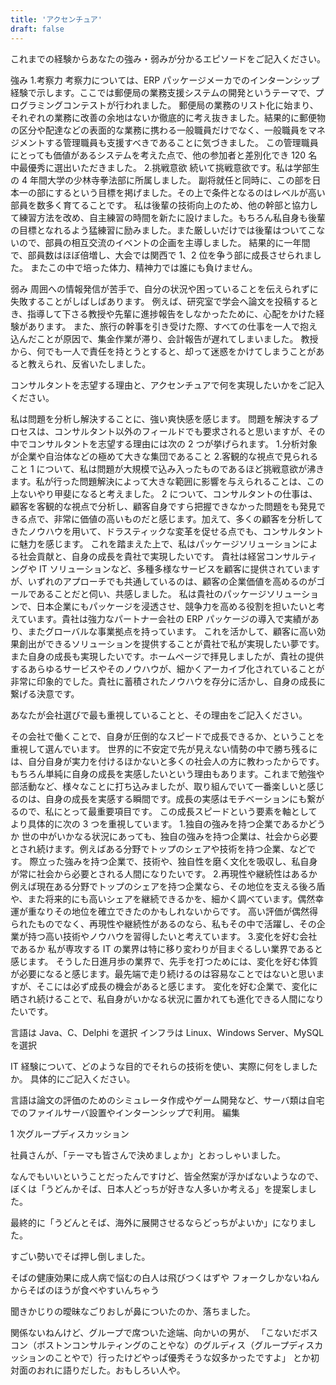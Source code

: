 ```yaml
---
title: 'アクセンチュア'
draft: false
---
```


これまでの経験からあなたの強み・弱みが分かるエピソードをご記入ください。

強み 1.考察力
考察力については、ERP パッケージメーカでのインターンシップ経験で示します。ここでは郵便局の業務支援システムの開発というテーマで、プログラミングコンテストが行われました。
郵便局の業務のリスト化に始まり、それぞれの業務に改善の余地はないか徹底的に考え抜きました。結果的に郵便物の区分や配達などの表面的な業務に携わる一般職員だけでなく、一般職員をマネジメントする管理職員も支援すべきであることに気づきました。
この管理職員にとっても価値があるシステムを考えた点で、他の参加者と差別化でき 120 名中最優秀に選出いただきました。 2.挑戦意欲
続いて挑戦意欲です。私は学部生の 4 年間大学の少林寺拳法部に所属しました。
副将就任と同時に、この部を日本一の部にするという目標を掲げました。その上で条件となるのはレベルが高い部員を数多く育てることです。
私は後輩の技術向上のため、他の幹部と協力して練習方法を改め、自主練習の時間を新たに設けました。もちろん私自身も後輩の目標となれるよう猛練習に励みました。また厳しいだけでは後輩はついてこないので、部員の相互交流のイベントの企画を主導しました。
結果的に一年間で、部員数はほぼ倍増し、大会では関西で 1、2 位を争う部に成長させられました。
またこの中で培った体力、精神力では誰にも負けません。

弱み
周囲への情報発信が苦手で、自分の状況や困っていることを伝えられずに失敗することがしばしばあります。
例えば、研究室で学会へ論文を投稿するとき、指導して下さる教授や先輩に進捗報告をしなかったために、心配をかけた経験があります。
また、旅行の幹事を引き受けた際、すべての仕事を一人で抱え込んだことが原因で、集金作業が滞り、会計報告が遅れてしまいました。
教授から、何でも一人で責任を持とうとすると、却って迷惑をかけてしまうことがあると教えられ、反省いたしました。

コンサルタントを志望する理由と、アクセンチュアで何を実現したいかをご記入ください。

私は問題を分析し解決することに、強い爽快感を感じます。
問題を解決するプロセスは、コンサルタント以外のフィールドでも要求されると思いますが、その中でコンサルタントを志望する理由には次の 2 つが挙げられます。 1.分析対象が企業や自治体などの極めて大きな集団であること 2.客観的な視点で見られること
1 について、私は問題が大規模で込み入ったものであるほど挑戦意欲が沸きます。私が行った問題解決によって大きな範囲に影響を与えられることは、この上ないやり甲斐になると考えました。
2 について、コンサルタントの仕事は、顧客を客観的な視点で分析し、顧客自身ですら把握できなかった問題をも発見できる点で、非常に価値の高いものだと感じます。加えて、多くの顧客を分析してきたノウハウを用いて、ドラスティックな変革を促せる点でも、コンサルタントに魅力を感じます。
これを踏まえた上で、私はパッケージソリューションによる社会貢献と、自身の成長を貴社で実現したいです。
貴社は経営コンサルティングや IT ソリューションなど、多種多様なサービスを顧客に提供されていますが、いずれのアプローチでも共通しているのは、顧客の企業価値を高めるのがゴールであることだと伺い、共感しました。
私は貴社のパッケージソリューションで、日本企業にもパッケージを浸透させ、競争力を高める役割を担いたいと考えています。貴社は強力なパートナー会社の ERP パッケージの導入で実績があり、またグローバルな事業拠点を持っています。
これを活かして、顧客に高い効果創出ができるソリューションを提供することが貴社で私が実現したい夢です。
また自身の成長も実現したいです。ホームページで拝見しましたが、貴社の提供するあらゆるサービスやそのノウハウが、細かくアーカイブ化されていることが非常に印象的でした。貴社に蓄積されたノウハウを存分に活かし、自身の成長に繋げる決意です。

あなたが会社選びで最も重視していることと、その理由をご記入ください。

その会社で働くことで、自身が圧倒的なスピードで成長できるか、ということを重視して選んでいます。
世界的に不安定で先が見えない情勢の中で勝ち残るには、自分自身が実力を付けるほかないと多くの社会人の方に教わったからです。
もちろん単純に自身の成長を実感したいという理由もあります。これまで勉強や部活動など、様々なことに打ち込みましたが、取り組んでいて一番楽しいと感じるのは、自身の成長を実感する瞬間です。成長の実感はモチベーションにも繋がるので、私にとって最重要項目です。
この成長スピードという要素を軸としてより具体的に次の 3 つを重視しています。 1.独自の強みを持つ企業であるかどうか
世の中がいかなる状況にあっても、独自の強みを持つ企業は、社会から必要とされ続けます。例えばある分野でトップのシェアや技術を持つ企業、などです。
際立った強みを持つ企業で、技術や、独自性を磨く文化を吸収し、私自身が常に社会から必要とされる人間になりたいです。 2.再現性や継続性はあるか
例えば現在ある分野でトップのシェアを持つ企業なら、その地位を支える後ろ盾や、また将来的にも高いシェアを継続できるかを、細かく調べています。偶然幸運が重なりその地位を確立できたのかもしれないからです。
高い評価が偶然得られたものでなく、再現性や継続性があるのなら、私もその中で活躍し、その企業が持つ高い技術やノウハウを習得したいと考えています。 3.変化を好む会社であるか
私が専攻する IT の業界は特に移り変わりが目まぐるしい業界であると感じます。
そうした日進月歩の業界で、先手を打つためには、変化を好む体質が必要になると感じます。最先端で走り続けるのは容易なことではないと思いますが、そこには必ず成長の機会があると感じます。
変化を好む企業で、変化に晒され続けることで、私自身がいかなる状況に置かれても進化できる人間になりたいです。

言語は
Java、C、Delphi を選択
インフラは
Linux、Windows Server、MySQL を選択

IT 経験について、どのような目的でそれらの技術を使い、実際に何をしましたか。
具体的にご記入ください。

言語は論文の評価のためのシミュレータ作成やゲーム開発など、サーバ類は自宅でのファイルサーバ設置やインターンシップで利用。
編集

1 次グループディスカッション

社員さんが、「テーマも皆さんで決めましょか」とおっしゃいました。

なんでもいいということだったんですけど、皆全然案が浮かばないようなので、
ぼくは「うどんかそば、日本人どっちが好きな人多いか考える」を提案しました。

最終的に「うどんとそば、海外に展開させるならどっちがよいか」になりました。

すごい勢いでそば押し倒しました。

そばの健康効果に成人病で悩むの白人は飛びつくはずや
フォークしかないねんからそばのほうが食べやすいんちゃう

聞きかじりの曖昧なごりおしが鼻についたのか、落ちました。

関係ないねんけど、グループで席ついた途端、向かいの男が、
「こないだボスコン（ボストンコンサルティングのことやな）のグルディス（グループディスカッションのことやで）行ったけどやっぱ優秀そうな奴多かったですよ」
とか初対面のおれに語りだした。おもしろい人や。
